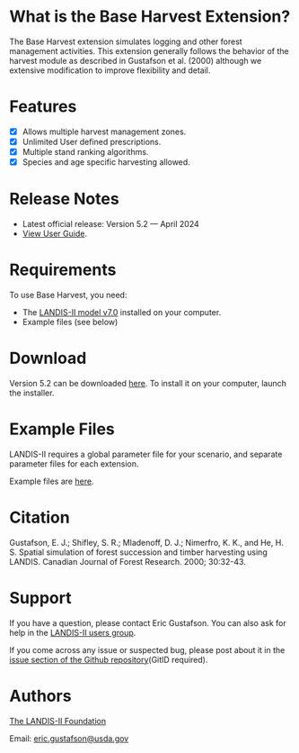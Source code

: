 # What is the Base Harvest Extension?

The Base Harvest extension simulates logging and other forest management activities. This extension generally follows the behavior of the harvest module as described in Gustafson et al. (2000) although we extensive modification to improve flexibility and detail.

# Features

- [x] Allows multiple harvest management zones.
- [x] Unlimited User defined prescriptions.
- [x] Multiple stand ranking algorithms.
- [x] Species and age specific harvesting allowed.

# Release Notes

- Latest official release: Version 5.2 — April 2024
- [View User Guide](https://github.com/LANDIS-II-Foundation/Extension-Base-Harvest/blob/master/docs/LANDIS-II%20Base%20Harvest%20v5.2%20User%20Guide.pdf).

# Requirements

To use Base Harvest, you need:

- The [LANDIS-II model v7.0](http://www.landis-ii.org/install) installed on your computer.
- Example files (see below)

# Download

Version 5.2 can be downloaded [here](https://github.com/LANDIS-II-Foundation/Extension-Base-Harvest/blob/master/deploy/installer/LANDIS-II-V7%20Base%20Harvest%205.2-setup.exe). To install it on your computer, launch the installer.

# Example Files

LANDIS-II requires a global parameter file for your scenario, and separate parameter files for each extension.

Example files are [here](https://github.com/LANDIS-II-Foundation/Extension-Base-Harvest/blob/master/testings/Core7-BaseHarvest4.0/Base-harvest-example.zip).

# Citation

Gustafson, E. J.; Shifley, S. R.; Mladenoff, D. J.; Nimerfro, K. K., and He, H. S. Spatial simulation of forest succession and timber harvesting using LANDIS. Canadian Journal of Forest Research. 2000; 30:32-43.

# Support

If you have a question, please contact Eric Gustafson.
You can also ask for help in the [LANDIS-II users group](http://www.landis-ii.org/users).

If you come across any issue or suspected bug, please post about it in the [issue section of the Github repository](https://github.com/LANDIS-II-Foundation/Extension-Base-Harvest/issues)(GitID required).

# Authors

[The LANDIS-II Foundation](http://www.landis-ii.org)

Email: eric.gustafson@usda.gov 

